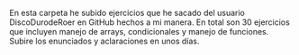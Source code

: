 En esta carpeta he subido ejercicios que he sacado del usuario DiscoDurodeRoer en GitHub hechos a mi manera. 
En total son 30 ejercicios que incluyen manejo de arrays, condicionales y manejo de funciones.
Subire los enunciados y aclaraciones en unos días.
